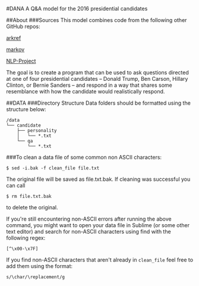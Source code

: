 #DANA
A Q&A model for the 2016 presidential candidates

##About
###Sources
This model combines code from the following other GitHub repos:

[arkref](https://github.com/brendano/arkref)

[markov](https://github.com/barrucadu/markov)

[NLP-Project](https://github.com/ryhan/NLP-project)

The goal is to create a program that can be used to ask questions directed at one of four presidential candidates – Donald Trump, Ben Carson, Hillary Clinton, or Bernie Sanders – and respond in a way that shares some resemblance with how the candidate would realistically respond.

##DATA
###Directory Structure
Data folders should be formatted using the structure below:
```
/data
└── candidate
    ├── personality
    │   └── *.txt
    └── qa
        └── *.txt	
```

###To clean a data file of some common non ASCII characters:
```
$ sed -i.bak -f clean_file file.txt
```
The original file will be saved as file.txt.bak. If cleaning was successful you can call
```
$ rm file.txt.bak
```
to delete the original. 

If you're still encountering non-ASCII errors after running the above command, you might want to open your data file in Sublime (or some other text editor) and search for non-ASCII characters using find with the following regex:
```
[^\x00-\x7F]
```
If you find non-ASCII characters that aren't already in `clean_file` feel free to add them using the format:
```
s/\char/\replacement/g
```